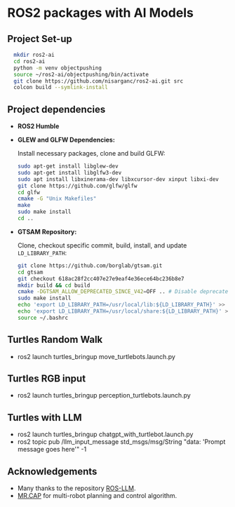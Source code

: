 # ROS2 packages with AI Models 

## Project Set-up
```bash
  mkdir ros2-ai
  cd ros2-ai
  python -m venv objectpushing
  source ~/ros2-ai/objectpushing/bin/activate
  git clone https://github.com/nisarganc/ros2-ai.git src
  colcon build --symlink-install
```

## Project dependencies

- **ROS2 Humble**

- **GLEW and GLFW Dependencies:**

  Install necessary packages, clone and build GLFW:

  ```bash
  sudo apt-get install libglew-dev
  sudo apt-get install libglfw3-dev
  sudo apt install libxinerama-dev libxcursor-dev xinput libxi-dev
  git clone https://github.com/glfw/glfw
  cd glfw
  cmake -G "Unix Makefiles"
  make
  sudo make install
  cd ..
  ```

- **GTSAM Repository:**

  Clone, checkout specific commit, build, install, and update `LD_LIBRARY_PATH`:

  ```bash
  git clone https://github.com/borglab/gtsam.git
  cd gtsam
  git checkout 618ac28f2cc407e27e9eaf4e36ece64bc236b8e7
  mkdir build && cd build
  cmake -DGTSAM_ALLOW_DEPRECATED_SINCE_V42=OFF .. # Disable deprecated functionality for compatibility
  sudo make install
  echo 'export LD_LIBRARY_PATH=/usr/local/lib:${LD_LIBRARY_PATH}' >> ~/.bashrc
  echo 'export LD_LIBRARY_PATH=/usr/local/share:${LD_LIBRARY_PATH}' >> ~/.bashrc
  source ~/.bashrc
  ```

## Turtles Random Walk   
- ros2 launch turtles_bringup move_turtlebots.launch.py

## Turtles RGB input
- ros2 launch turtles_bringup perception_turtlebots.launch.py

## Turtles with LLM
- ros2 launch turtles_bringup chatgpt_with_turtlebot.launch.py
- ros2 topic pub /llm_input_message std_msgs/msg/String "data: 'Prompt message goes here'" -1

## Acknowledgements
- Many thanks to the repository [ROS-LLM](https://github.com/Auromix/ROS-LLM).
- [MR.CAP](https://github.com/h2jaafar/mr.cap) for multi-robot planning and control algorithm.